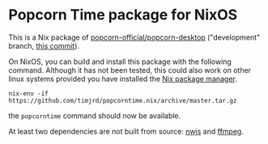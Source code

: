# Popcorn Time package for NixOS

This is a Nix package of [popcorn-official/popcorn-desktop](https://github.com/popcorn-official/popcorn-desktop) ("development" branch, [this commit](https://github.com/popcorn-official/popcorn-desktop/commit/be800aa98cb9ef16f7e00737bbc51ba69204ed8f)).

On NixOS, you can build and install this package with the following command. Although it has not been tested, this could also work on other linux systems provided you have installed the [Nix package manager](https://nixos.org/nix).
```
nix-env -if https://github.com/timjrd/popcorntime.nix/archive/master.tar.gz
```
the `popcorntime` command should now be available.

At least two dependencies are not built from source: [nwjs](https://nwjs.io/) and [ffmpeg](https://github.com/iteufel/nwjs-ffmpeg-prebuilt).
